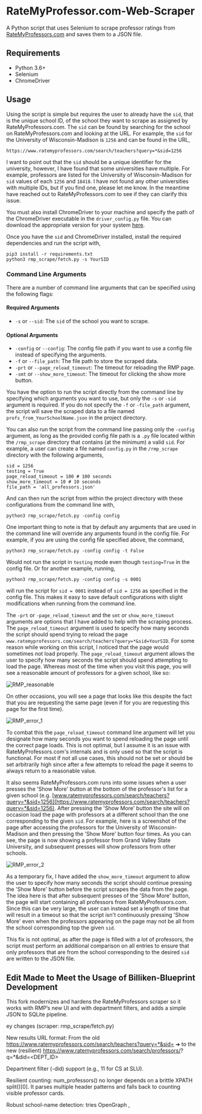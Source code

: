 # RateMyProfessor.com-Web-Scraper
A Python script that uses Selenium to scrape professor ratings from [RateMyProfessors.com](https://www.ratemyprofessors.com/) and saves them to a JSON file.

## Requirements
- Python 3.6+
- Selenium
- ChromeDriver

## Usage
Using the script is simple but requires the user to already have the `sid`, that is the unique school ID, of the school they want to scrape as assigned by RateMyProfessors.com. The `sid` can be found by searching for the school on RateMyProfessors.com and looking at the URL. For example, the `sid` for the University of Wisconsin-Madison is `1256` and can be found in the URL, 

```{bash}
https://www.ratemyprofessors.com/search/teachers?query=*&sid=1256
```

I want to point out that the `sid` should be a unique identifier for the university, however, I have found that some universities have multiple. For example, professors are listed for the University of Wisconsin-Madison for `sid` values of each `1256` and `18418`. I have not found any other universities with multiple IDs, but if you find one, please let me know. In the meantime have reached out to RateMyProfessors.com to see if they can clarify this issue.

You must also install ChromeDriver to your machine and specify the path of the ChromeDriver executable in the `driver_config.py` file. You can download the appropriate version for your system [here](https://chromedriver.chromium.org/downloads).

Once you have the `sid` and ChromeDriver installed, install the required dependencies and run the script with,

```{bash}
pip3 install -r requirements.txt
python3 rmp_scrape/fetch.py -s YourSID
```

### Command Line Arguments

There are a number of command line arguments that can be specified using the following flags:

#### Required Arguments
- `-s` or `--sid`: The `sid` of the school you want to scrape. 

#### Optional Arguments
- `-config` or `--config`: The config file path if you want to use a config file instead of specifying the arguments.  
- `-f` or `--file_path`: The file path to store the scraped data.
- `-prt` or `--page_reload_timeout`: The timeout for reloading the RMP page.
- `-smt` or `--show_more_timeout`: The timeout for clicking the show more button.

You have the option to run the script directly from the command line by specifying which arguments you want to use, but only the `-s` or `-sid` argument is required. If you do not specify the `-f` or `-file_path` argument, the script will save the scraped data to a file named `profs_from_YourSchoolName.json` in the project directory. 

You can also run the script from the command line passing only the `-config` argument, as long as the provided config file path is a `.py` file located within the `/rmp_scrape` directory that contains (at the minimum) a valid `sid`. For example, a user can create a file named `config.py` in the `/rmp_scrape` directory with the following arguments,

```{python}
sid = 1256  
testing = True
page_reload_timeout = 100 # 100 seconds
show_more_timeout = 10 # 10 seconds
file_path = 'all_professors.json'
```

And can then run the script from within the project directory with these configurations from the command line with,

```{bash}
python3 rmp_scrape/fetch.py -config config
```
One important thing to note is that by default any arguments that are used in the command line will override any arguments found in the config file. For example, if you are using the config file specified above, the command,

```{bash}
python3 rmp_scrape/fetch.py -config config -t False
```

Would not run the script in `testing` mode even though `testing=True` in the config file. Or for another example, running,

```{bash}
python3 rmp_scrape/fetch.py -config config -s 0001
```

will run the script for `sid = 0001` instead of `sid = 1256` as specified in the config file. This makes it easy to save default configurations with slight modifications when running from the command line.

The `-prt` or `-page_reload_timeout` and the `smt` or `show_more_timeout` arguments are options that I have added to help with the scraping process. The `page_reload_timeout` argument is used to specify how many seconds the script should spend trying to reload the page `www.ratemyprofessors.com/search/teachers?query=*&sid=YourSID`. For some reason while working on this script, I noticed that the page would sometimes not load properly. The `page_reload_timeout` argument allows the user to specify how many seconds the script should spend attempting to load the page. Whereas most of the time when you visit this page, you will see a reasonable amount of professors for a given school, like so:

![RMP_reasonable](https://user-images.githubusercontent.com/72423203/210110116-e145656f-eca9-4800-86e5-fce39f0c714d.png)

On other occasions, you will see a page that looks like this despite the fact that you are requesting the same page (even if for you are requesting this page for the first time).

![RMP_error_1](https://user-images.githubusercontent.com/72423203/210110127-ae5ae40b-70f2-4a28-b6b4-811693af2a65.png)

To combat this the `page_reload_timeout` command line argument will let you designate how many seconds you want to spend reloading the page until the correct page loads. This is not optimal, but I assume it is an issue with RateMyProfessors.com's internals and is only used so that the script is functional. For most if not all use cases, this should not be set or should be set arbitrarily high since after a few attempts to reload the page it seems to always return to a reasonable value.

It also seems RateMyProfessors.com runs into some issues when a user presses the 'Show More' button at the bottom of the professor's list for a given school (e.g. [www.ratemyprofessors.com/search/teachers?query=*&sid=1256](https://www.ratemyprofessors.com/search/teachers?query=*&sid=1256). After pressing the 'Show More' button the site will on occasion load the page with professors at a different school than the one corresponding to the given `sid`. For example, here is a screenshot of the page after accessing the professors for the University of Wisconsin-Madison and then pressing the 'Show More' button four times. As you can see, the page is now showing a professor from Grand Valley State University, and subsequent presses will show professors from other schools. 
 
![RMP_error_2](https://user-images.githubusercontent.com/72423203/210110197-f4235619-e65f-4d72-b03e-163277a7726d.png)

As a temporary fix, I have added the `show_more_timeout` argument to allow the user to specify how many seconds the script should continue pressing the 'Show More' button before the script scrapes the data from the page. The idea here is that after subsequent presses of the 'Show More' button, the page will start containing all professors from RateMyProfessors.com. Since this can be very large, the user can instead set a length of time that will result in a timeout so that the script isn't continuously pressing 'Show More' even when the professors appearing on the page may not be all from the school corresponding top the given `sid`. 

This fix is not optimal, as after the page is filled with a lot of professors, the script must perform an additional comparison on all entries to ensure that only professors that are from the school corresponding to the desired `sid` are written to the JSON file.


## Edit Made to Meet the Usage of Billiken-Blueprint Development
This fork modernizes and hardens the RateMyProfessors scraper so it works with RMP’s new UI and with department filters, and adds a simple JSON to SQLite pipeline.

ey changes (scraper: rmp_scrape/fetch.py)

New results URL format:
From the old
https://www.ratemyprofessors.com/search/teachers?query=*&sid=<SID>
➜ to the new (resilient)
https://www.ratemyprofessors.com/search/professors/<SID>?q=*&did=<DEPT_ID>

Department filter (-did) support (e.g., 11 for CS at SLU).

Resilient counting: num_professors() no longer depends on a brittle XPATH split()[0]. It parses multiple header patterns and falls back to counting visible professor cards.

Robust school-name detection: tries OpenGraph <meta property="og:title">, <title>, and <h1> as fallbacks instead of a hard-coded XPATH.

Lazy-load expansion: smooth scroll + “Show More” clicks with overlay dismissal (cookie banners) so we actually load all visible results for the page variant.

Individual Review Extraction: Each professor profile is now opened and parsed to extract every review (or however many you allow via flags).

Config file flexibility: accepts either a text KEY=VALUE file or a Python .py config, and CLI flags override config values.


New converter (convert.py)

Converts your scraped JSON (including nested reviews) into a normalized SQLite DB with two tables:

professors (one row per professor)

reviews (one row per review, with professor_id FK)

Schema-flexible: infers columns from whatever keys exist in your JSON (math, CS, etc.).

Safely stores lists/dicts (e.g., tags) as JSON strings so inserts don’t fail.

Works with any similarly structured dumps (top-level list of professors, each with a reviews array — or change --review-key).

New Requirements

Python 3.9+ recommended

Google Chrome + matching ChromeDriver (on macOS, easiest via: brew install --cask google-chrome && brew install chromedriver)

Python deps in your venv:

pip install selenium bs4


(Only Selenium is needed for the scraper; bs4 is optional. The converter uses only stdlib.)

🚀 How to run the scraper

From the project root:

Minimal (School only)
python3 rmp_scrape/fetch.py -s 850 -t true -f all_professors.json

Filter to a department (e.g., CS = did 11)
python3 rmp_scrape/fetch.py -s 850 -did 11 -t true -f cs_professors.json

Include individual reviews (cap at 120 per prof)
python3 rmp_scrape/fetch.py -s 850 -did 11 -t true -ir true -mr 120 -f cs_professors_with_reviews.json

Useful timeouts

-prt 50 → page reload timeout (sec) for the search page

-smt 10 → how long we try to “Show More”/scroll expand

Example:

python3 rmp_scrape/fetch.py -s 850 -did 11 -t true -prt 50 -smt 10 -ir true -mr 120 -f cs_professors_with_reviews.json

Using a config file

Create rmp_scrape/config.py or rmp_scrape/config (KEY=VALUE text). For example:

# rmp_scrape/config.py
sid = 850
did = 11
testing = True
page_reload_timeout = 50
show_more_timeout = 10
file_path = "cs_professors_with_reviews.json"
include_reviews = True
max_reviews = 120


Run:

python3 rmp_scrape/fetch.py -config config


Any CLI flags you pass will override config values.

🗄️ How to convert JSON → SQLite

After scraping (e.g., cs_professors_with_reviews.json):

python3 convert.py --in cs_professors_with_reviews.json --out cs.sqlite


For a different key name for reviews (future JSONs):

python3 convert.py --in some_dump.json --out dump.sqlite --review-key ratings

What you get

professors table: inferred columns such as name, school, profile_url (UNIQUE), overall_rating, num_ratings, department, etc.

reviews table: inferred columns such as course, quality, difficulty, comment, date, tags (stored as JSON string), plus professor_id FK.

Quick sanity checks
sqlite3 cs.sqlite
.tables
.schema professors
.schema reviews
SELECT COUNT(*) FROM professors;
SELECT COUNT(*) FROM reviews;

💡 Tips (macOS)

If the system sqlite3 is ancient, install a newer one:

brew install sqlite


Then the binary is at /opt/homebrew/bin/sqlite3 (Apple Silicon) or /usr/local/bin/sqlite3 (Intel).

If Chrome pops up and you prefer no UI, open fetch.py and uncomment:

# chrome_opts.add_argument("--headless=new")


If RMP intermittently shows partial results, keep -prt (page reload timeout) reasonably high (e.g., 50–100), and the scraper will retry smartly before falling back.

🧩 Output fields (example)

Each professor JSON object looks like:

{
  "school": "Saint Louis University",
  "school_sid": 850,
  "department_id": 11,
  "profile_url": "https://www.ratemyprofessors.com/professor/2999302",
  "name": "Michael Liljegren",
  "department": "Computer Science",
  "overall_rating": 4.4,
  "num_ratings": 7,
  "reviews": [
    {
      "date": "Sep 2024",
      "course": "CSE131",
      "quality": 5.0,
      "difficulty": 2.0,
      "comment": "Great prof...",
      "would_take_again": true,
      "grade": "A-",
      "attendance": "Mandatory",
      "tags": ["Clear grading criteria", "Get ready to read"]
    }
  ]
}

The converter maps this into SQLite as described above.



